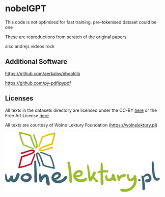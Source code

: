# nobelGPT

This code is not optimised for fast training. pre-tokenised dataset could be one

These are reproductions from scratch of the original papers

also andrejs videos rock

## Additional Software

https://github.com/aerkalov/ebooklib

https://github.com/py-pdf/pypdf

## Licenses

All texts in the datasets directory are licensed under the CC-BY
[here](https://creativecommons.org/licenses/by/4.0) or the Free Art License
[here](https://artlibre.org/licence/lal/en/).

All texts are courtesy of Wolne Lektury Foundation (https://wolnelektury.pl)

![Wolne Lektury](assets/WolneLektury.svg)
